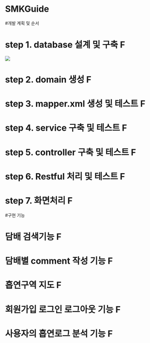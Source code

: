 # SMKGuide

#개발 계획 및 순서


# step 1. database 설계 및 구축 F
<div>
 <img src="https://user-images.githubusercontent.com/46150254/66719605-27ca0200-ee2d-11e9-8dec-78e55df9e455.png">
</div>
 
# step 2. domain 생성 F

# step 3. mapper.xml 생성 및 테스트 F

# step 4. service 구축 및 테스트 F

# step 5. controller 구축 및 테스트 F

# step 6. Restful 처리 및 테스트 F

# step 7. 화면처리 F


#구현 기능

# 담배 검색기능 F

# 담배별 comment 작성 기능 F

# 흡연구역 지도 F

# 회원가입 로그인 로그아웃 기능  F

# 사용자의 흡연로그 분석 기능   F

